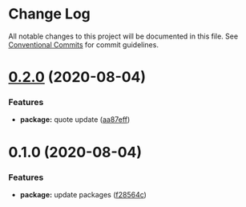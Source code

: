 # Change Log

All notable changes to this project will be documented in this file.
See [Conventional Commits](https://conventionalcommits.org) for commit guidelines.

# [0.2.0](https://github.com/willsgimenes/city-pop/compare/@willsgimenes/plastic-love@0.1.0...@willsgimenes/plastic-love@0.2.0) (2020-08-04)


### Features

* **package:** quote update ([aa87eff](https://github.com/willsgimenes/city-pop/commit/aa87effb50569363d48d56231babf28272c7f431))





# 0.1.0 (2020-08-04)


### Features

* **package:** update packages ([f28564c](https://github.com/willsgimenes/city-pop/commit/f28564cd918e7f638ab7d70dd2a8162fa1e7eb06))
